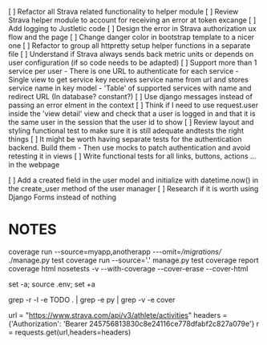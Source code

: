 [ ] Refactor all Strava related functionality to helper module
    [ ] Review Strava helper module to account for receiving an error at token excange
[ ] Add logging to Justletic code
[ ] Design the error in Strava authorization ux flow and the page
[ ] Change danger color in bootstrap template to a nicer one
[ ] Refactor to group all httpretty setup helper functions in a separate file
[ ] Understand if Strava always sends back metric units or depends on user configuration (if so code needs to be adapted)
[ ] Support more than 1 service per user
    - There is one URL to authenticate for each service
    - Single view to get service key receives service name from url and stores service name in key model
    - 'Table' of supported services with name and redirect URL (In database? constant?)
[ ] Use django messages instead of passing an error elment in the context
[ ] Think if I need to use request.user inside the 'view detail' view and check that a user is logged in and that it is the same user in the session that the user id to show
[ ] Review layout and styling functional test to make sure it is still adequate andtests the right things 
[ ] It might be worth having separate tests for the authentication backend. Build them - Then use mocks to patch authentication and avoid retesting it in views
[ ] Write functional tests for all links, buttons, actions ... in the webpage

[ ] Add a created field in the user model and initialize with datetime.now() in the create_user method of the user manager
[ ] Research if it is worth using Django Forms instead of nothing

NOTES
=====

coverage run --source=myapp,anotherapp ---omit=*/migrations/* ./manage.py test
coverage run --source='.' manage.py test
coverage report
coverage html
nosetests -v --with-coverage --cover-erase --cover-html

set -a; source .env; set +a

grep -r -l -e TODO  . | grep -e py | grep -v -e cover

url = "https://www.strava.com/api/v3/athlete/activities"
headers = {'Authorization': 'Bearer 245756813830c8e24116ce778dfabf2c827a079e'}
r = requests.get(url,headers=headers)
